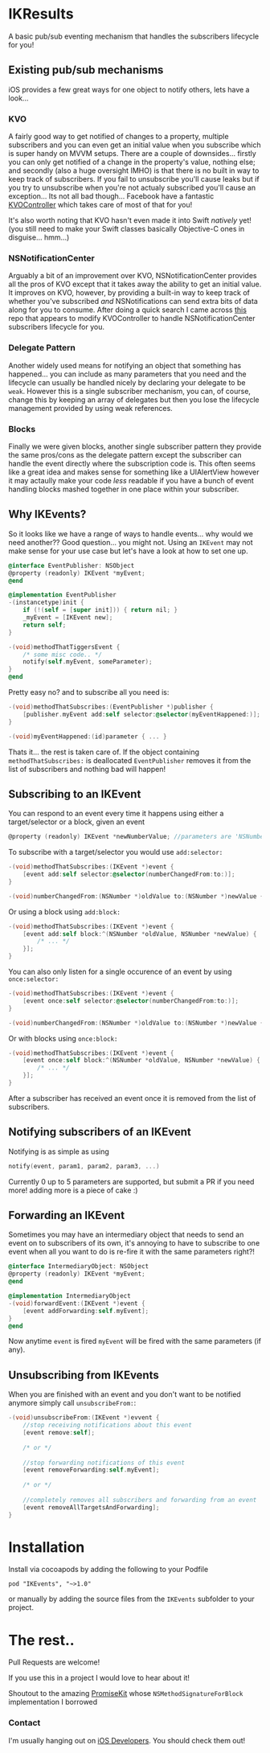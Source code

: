 # IKResults

A basic pub/sub eventing mechanism that handles the subscribers lifecycle for you!

## Existing pub/sub mechanisms
iOS provides a few great ways for one object to notify others, lets have a look...

### KVO
A fairly good way to get notified of changes to a property, multiple subscribers and you can even get an initial value when you subscribe which is super handy on MVVM setups. There are a couple of downsides... firstly you can only get notified of a change in the property's value, nothing else; and secondly (also a huge oversight IMHO) is that there is no built in way to keep track of subscribers. If you fail to unsubscribe you'll cause leaks but if you try to unsubscribe when you're not actualy subscribed you'll cause an exception... Its not all bad though... Facebook have a fantastic [KVOController](https://github.com/facebook/KVOController) which takes care of most of that for you!

It's also worth noting that KVO hasn't even made it into Swift *natively* yet! (you still need to make your Swift classes basically Objective-C ones in disguise... hmm...)

### NSNotificationCenter
Arguably a bit of an improvement over KVO, NSNotificationCenter provides all the pros of KVO except that it takes away the ability to get an initial value. It improves on KVO, however, by providing a built-in way to keep track of whether you've subscribed *and* NSNotifications can send extra bits of data along for you to consume. After doing a quick search I came across [this](https://github.com/onmyway133/FTGNotificationController) repo that appears to modify KVOController to handle NSNotificationCenter subscribers lifecycle for you.

### Delegate Pattern
Another widely used means for notifying an object that something has happened... you can include as many parameters that you need and the lifecycle can usually be handled nicely by declaring your delegate to be `weak`. However this is a single subscriber mechanism, you can, of course, change this by keeping an array of delegates but then you lose the lifecycle management provided by using weak references.

### Blocks
Finally we were given blocks, another single subscriber pattern they provide the same pros/cons as the delegate pattern except the subscriber can handle the event directly where the subscription code is. This often seems like a great idea and makes sense for something like a UIAlertView however it may actaully make your code *less* readable if you have a bunch of event handling blocks mashed together in one place within your subscriber.

## Why IKEvents?
So it looks like we have a range of ways to handle events... why would we need another?? Good question... you might not. Using an `IKEvent` may not make sense for your use case but let's have a look at how to set one up.
```objectivec
@interface EventPublisher: NSObject
@property (readonly) IKEvent *myEvent;
@end

@implementation EventPublisher
-(instancetype)init {
	if (!(self = [super init])) { return nil; }
    _myEvent = [IKEvent new];
    return self;
}

-(void)methodThatTiggersEvent {
	/* some misc code.. */
    notify(self.myEvent, someParameter);
}
@end
```
Pretty easy no? and to subscribe all you need is:
```objectivec
-(void)methodThatSubscribes:(EventPublisher *)publisher {
	[publisher.myEvent add:self selector:@selector(myEventHappened:)];
}

-(void)myEventHappened:(id)parameter { ... }
```
Thats it... the rest is taken care of. If the object containing `methodThatSubscribes:` is deallocated `EventPublisher` removes it from the list of subscribers and nothing bad will happen!

## Subscribing to an IKEvent
You can respond to an event every time it happens using either a target/selector or a block, given an event
```objectivec
@property (readonly) IKEvent *newNumberValue; //parameters are 'NSNumber *oldValue' and 'NSNumber *newValue'
```
To subscribe with a target/selector you would use `add:selector:`
```objectivec
-(void)methodThatSubscribes:(IKEvent *)event {
	[event add:self selector:@selector(numberChangedFrom:to:)];
}

-(void)numberChangedFrom:(NSNumber *)oldValue to:(NSNumber *)newValue { ... }
```
Or using a block using `add:block:`
```objectivec
-(void)methodThatSubscribes:(IKEvent *)event {
	[event add:self block:^(NSNumber *oldValue, NSNumber *newValue) {
    	/* ... */
    }];
}
```
You can also only listen for a single occurence of an event by using `once:selector:`
```objectivec
-(void)methodThatSubscribes:(IKEvent *)event {
	[event once:self selector:@selector(numberChangedFrom:to:)];
}

-(void)numberChangedFrom:(NSNumber *)oldValue to:(NSNumber *)newValue { ... }
```
Or with blocks using `once:block:`
```objectivec
-(void)methodThatSubscribes:(IKEvent *)event {
	[event once:self block:^(NSNumber *oldValue, NSNumber *newValue) {
    	/* ... */
    }];
}
```
After a subscriber has received an event once it is removed from the list of subscribers.

## Notifying subscribers of an IKEvent
Notifying is as simple as using
```objectivec
notify(event, param1, param2, param3, ...)
```
Currently 0 up to 5 parameters are supported, but submit a PR if you need more! adding more is a piece of cake :)

## Forwarding an IKEvent
Sometimes you may have an intermediary object that needs to send an event on to subscribers of its own, it's annoying to have to subscribe to one event when all you want to do is re-fire it with the same parameters right?!
```objectivec
@interface IntermediaryObject: NSObject
@property (readonly) IKEvent *myEvent;
@end

@implementation IntermediaryObject
-(void)forwardEvent:(IKEvent *)event {
	[event addForwarding:self.myEvent];
}
@end
```
Now anytime `event` is fired `myEvent` will be fired with the same parameters (if any).

## Unsubscribing from IKEvents
When you are finished with an event and you don't want to be notified anymore simply call `unsubscribeFrom:`:
```objectivec
-(void)unsubscribeFrom:(IKEvent *)evvent {
	//stop receiving notifications about this event
	[event remove:self];
    
    /* or */
    
    //stop forwarding notifications of this event
    [event removeForwarding:self.myEvent];
    
    /* or */
    
    //completely removes all subscribers and forwarding from an event
    [event removeAllTargetsAndForwarding];
}
```

# Installation
Install via cocoapods by adding the following to your Podfile
```
pod "IKEvents", "~>1.0"
```
or manually by adding the source files from the `IKEvents` subfolder to your project.

# The rest..
Pull Requests are welcome!

If you use this in a project I would love to hear about it!

Shoutout to the amazing [PromiseKit](http://promisekit.org/) whose `NSMethodSignatureForBlock` implementation I borrowed

### Contact
I'm usually hanging out on [iOS Developers](http://ios-developers.io/). You should check them out!
